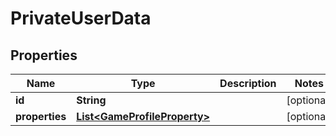 
# PrivateUserData

## Properties
Name | Type | Description | Notes
------------ | ------------- | ------------- | -------------
**id** | **String** |  |  [optional]
**properties** | [**List&lt;GameProfileProperty&gt;**](GameProfileProperty.md) |  |  [optional]



